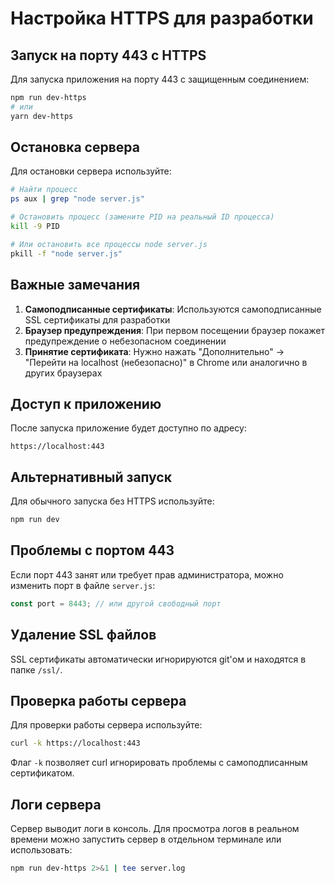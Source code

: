 # Настройка HTTPS для разработки

## Запуск на порту 443 с HTTPS

Для запуска приложения на порту 443 с защищенным соединением:

```bash
npm run dev-https
# или
yarn dev-https
```

## Остановка сервера

Для остановки сервера используйте:
```bash
# Найти процесс
ps aux | grep "node server.js"

# Остановить процесс (замените PID на реальный ID процесса)
kill -9 PID

# Или остановить все процессы node server.js
pkill -f "node server.js"
```

## Важные замечания

1. **Самоподписанные сертификаты**: Используются самоподписанные SSL сертификаты для разработки
2. **Браузер предупреждения**: При первом посещении браузер покажет предупреждение о небезопасном соединении
3. **Принятие сертификата**: Нужно нажать "Дополнительно" → "Перейти на localhost (небезопасно)" в Chrome или аналогично в других браузерах

## Доступ к приложению

После запуска приложение будет доступно по адресу:
```
https://localhost:443
```

## Альтернативный запуск

Для обычного запуска без HTTPS используйте:
```bash
npm run dev
```

## Проблемы с портом 443

Если порт 443 занят или требует прав администратора, можно изменить порт в файле `server.js`:

```javascript
const port = 8443; // или другой свободный порт
```

## Удаление SSL файлов

SSL сертификаты автоматически игнорируются git'ом и находятся в папке `/ssl/`.

## Проверка работы сервера

Для проверки работы сервера используйте:
```bash
curl -k https://localhost:443
```

Флаг `-k` позволяет curl игнорировать проблемы с самоподписанным сертификатом.

## Логи сервера

Сервер выводит логи в консоль. Для просмотра логов в реальном времени можно запустить сервер в отдельном терминале или использовать:

```bash
npm run dev-https 2>&1 | tee server.log
```
